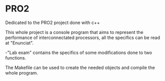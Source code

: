 # PRO2
Dedicated to the PRO2 project done with c++

This whole project is a console program that aims to represent the performance of interconnectated processors, all the specifics can be read at "Enunciat".

-"Lab exam" contains the specifics of some modifications done to two functions.

The Makefile can be used to create the needed objects and compile the whole program.
